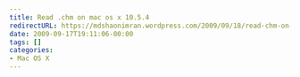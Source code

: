 ```yaml
---
title: Read .chm on mac os x 10.5.4
redirectURL: https://mdshaonimran.wordpress.com/2009/09/18/read-chm-on-mac-os-x-10-5-4/
date: 2009-09-17T19:11:06-00:00
tags: []
categories:
- Mac OS X
---
```

